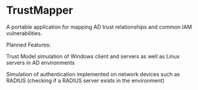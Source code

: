 # TrustMapper
 A portable application for mapping AD trust relationships and common IAM vulnerabilities.
 
 Planned Features:
 
 Trust Model simulation of Windows client and servers as well as Linux servers in AD environments
 
 Simulation of authentication implemented on network devices such as RADIUS (checking if a RADIUS server exists in the environment)
